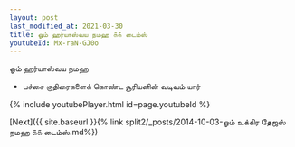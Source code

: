 ```yaml
---
layout: post
last_modified_at: 2021-03-30
title: ஓம் ஹர்யாஸ்வய நமஹ ௧௧ டைம்ஸ்
youtubeId: Mx-raN-GJ0o
---
```

 
 
 ஓம் ஹர்யாஸ்வய நமஹ  
 
 -  பச்சை குதிரைகளைக் கொண்ட சூரியனின் வடிவம் யார் 
 
  
 
  
 
 
 
 
 
 


{% include youtubePlayer.html id=page.youtubeId %}
 
[Next]({{ site.baseurl }}{% link  split2/_posts/2014-10-03-ஓம் உக்கிர தேஜஸ் நமஹ ௧௧ டைம்ஸ்.md%})
 
